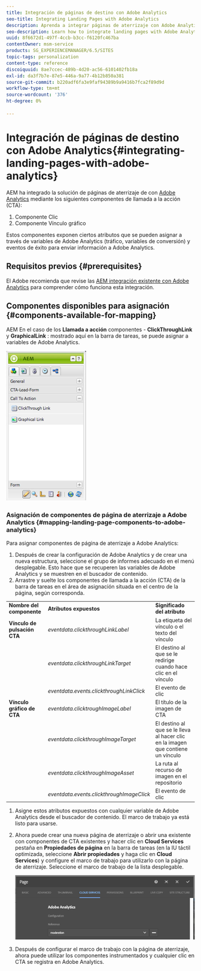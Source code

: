 ```yaml
---
title: Integración de páginas de destino con Adobe Analytics
seo-title: Integrating Landing Pages with Adobe Analytics
description: Aprenda a integrar páginas de aterrizaje con Adobe Analytics.
seo-description: Learn how to integrate landing pages with Adobe Analytics.
uuid: 8f6672d1-497f-4ccb-b3cc-f6120fc467ba
contentOwner: msm-service
products: SG_EXPERIENCEMANAGER/6.5/SITES
topic-tags: personalization
content-type: reference
discoiquuid: 8ae7ccec-489b-4d20-ac56-6101402fb18a
exl-id: da3f7b7e-87e5-446a-9a77-4b12b850a381
source-git-commit: b220adf6fa3e9faf94389b9a9416b7fca2f89d9d
workflow-type: tm+mt
source-wordcount: '376'
ht-degree: 0%

---
```


# Integración de páginas de destino con Adobe Analytics{#integrating-landing-pages-with-adobe-analytics}

AEM ha integrado la solución de páginas de aterrizaje de con [Adobe Analytics](https://www.omniture.com/en/products/analytics/sitecatalyst) mediante los siguientes componentes de llamada a la acción (CTA):

1. Componente Clic
1. Componente Vínculo gráfico

Estos componentes exponen ciertos atributos que se pueden asignar a través de variables de Adobe Analytics (tráfico, variables de conversión) y eventos de éxito para enviar información a Adobe Analytics.

## Requisitos previos {#prerequisites}

El Adobe recomienda que revise las [AEM integración existente con Adobe Analytics](/help/sites-administering/adobeanalytics.md) para comprender cómo funciona esta integración.

## Componentes disponibles para asignación {#components-available-for-mapping}

AEM En el caso de los **Llamada a acción** componentes - **ClickThroughLink** y **GraphicalLink** : mostrado aquí en la barra de tareas, se puede asignar a variables de Adobe Analytics.

![chlimage_1-21](assets/chlimage_1-21a.jpeg)

### Asignación de componentes de página de aterrizaje a Adobe Analytics {#mapping-landing-page-components-to-adobe-analytics}

Para asignar componentes de página de aterrizaje a Adobe Analytics:

1. Después de crear la configuración de Adobe Analytics y de crear una nueva estructura, seleccione el grupo de informes adecuado en el menú desplegable. Esto hace que se recuperen las variables de Adobe Analytics y se muestren en el buscador de contenido.
1. Arrastre y suelte los componentes de llamada a la acción (CTA) de la barra de tareas en el área de asignación situada en el centro de la página, según corresponda.

<table>
 <tbody>
  <tr>
   <td><strong>Nombre del componente</strong></td>
   <td><strong>Atributos expuestos</strong></td>
   <td><strong>Significado del atributo</strong></td>
  </tr>
  <tr>
   <td><strong>Vínculo de pulsación CTA</strong></td>
   <td><i>eventdata.clickthroughLinkLabel</i> <br /> </td>
   <td>La etiqueta del vínculo o el texto del vínculo </td>
  </tr>
  <tr>
   <td><br type="_moz" /> </td>
   <td><i>eventdata.clickthroughLinkTarget</i> <br /> </td>
   <td>El destino al que se le redirige cuando hace clic en el vínculo </td>
  </tr>
  <tr>
   <td><br type="_moz" /> </td>
   <td><i>eventdata.events.clickthroughLinkClick</i> <br /> </td>
   <td>El evento de clic </td>
  </tr>
  <tr>
   <td><strong>Vínculo gráfico de CTA</strong></td>
   <td><i>eventdata.clicktroughImageLabel</i> <br /> </td>
   <td>El título de la imagen de CTA </td>
  </tr>
  <tr>
   <td><br type="_moz" /> </td>
   <td><i>eventdata.clickthroughImageTarget</i> <br /> </td>
   <td>El destino al que se le lleva al hacer clic en la imagen que contiene un vínculo</td>
  </tr>
  <tr>
   <td><br type="_moz" /> </td>
   <td><i>eventdata.clickthroughImageAsset</i> <br /> </td>
   <td>La ruta al recurso de imagen en el repositorio </td>
  </tr>
  <tr>
   <td><br type="_moz" /> </td>
   <td><i>eventdata.events.clickthroughImageClick</i> <br /> </td>
   <td>El evento de clic</td>
  </tr>
 </tbody>
</table>

1. Asigne estos atributos expuestos con cualquier variable de Adobe Analytics desde el buscador de contenido. El marco de trabajo ya está listo para usarse.
1. Ahora puede crear una nueva página de aterrizaje o abrir una existente con componentes de CTA existentes y hacer clic en **Cloud Services** pestaña en **Propiedades de página** en la barra de tareas (en la IU táctil optimizada, seleccione **Abrir propiedades** y haga clic en **Cloud Services**) y configure el marco de trabajo para utilizarlo con la página de aterrizaje. Seleccione el marco de trabajo de la lista desplegable.

   ![chlimage_1-25](assets/chlimage_1-25a.png)

1. Después de configurar el marco de trabajo con la página de aterrizaje, ahora puede utilizar los componentes instrumentados y cualquier clic en CTA se registra en Adobe Analytics.
